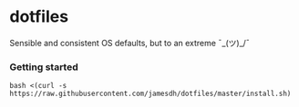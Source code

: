# dotfiles
Sensible and consistent OS defaults, but to an extreme ¯\_(ツ)_/¯ 

### Getting started
`bash <(curl -s  https://raw.githubusercontent.com/jamesdh/dotfiles/master/install.sh)`